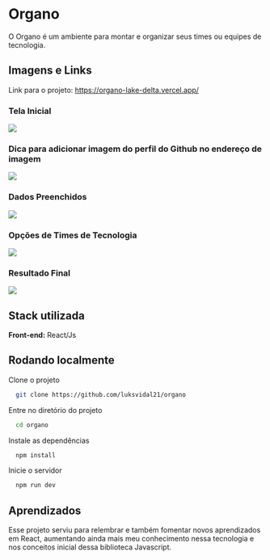 
# Organo

O Organo é um ambiente para montar e organizar seus times ou equipes de tecnologia.
## Imagens e Links

Link para o projeto:
https://organo-lake-delta.vercel.app/
    
### Tela Inicial
<img src="./src/assets/Screenshot_3.png">

###  Dica para adicionar imagem do perfil do Github no endereço de imagem
<img src="./src/assets/Screenshot_2.png">

### Dados Preenchidos
<img src="./src/assets/Screenshot_4.png">

### Opções de Times de Tecnologia
<img src="./src/assets/opcoesTimes.png">

### Resultado Final
<img src="./src/assets/Screenshot_1.png">

## Stack utilizada

**Front-end:** React/Js



## Rodando localmente

Clone o projeto

```bash
  git clone https://github.com/luksvidal21/organo
```

Entre no diretório do projeto

```bash
  cd organo
```

Instale as dependências

```bash
  npm install
```

Inicie o servidor

```bash
  npm run dev
```


## Aprendizados

Esse projeto serviu para relembrar e também fomentar novos aprendizados em React, aumentando ainda mais meu conhecimento nessa tecnologia e nos conceitos inicial dessa biblioteca Javascript.

